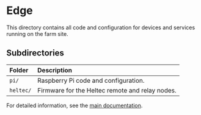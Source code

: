 # Edge

This directory contains all code and configuration for devices and services running on the farm site.

## Subdirectories

| Folder           | Description                                |
| :--------------- | :----------------------------------------- |
| `pi/`            | Raspberry Pi code and configuration.       |
| `heltec/`      | Firmware for the Heltec remote and relay nodes. |

For detailed information, see the [main documentation](../docs/README.md).
